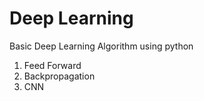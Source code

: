 # Deep Learning


Basic Deep Learning Algorithm using python
1. Feed Forward
2. Backpropagation
3. CNN
